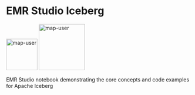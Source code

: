 # EMR Studio Iceberg

<img width="85" alt="map-user" src="https://img.shields.io/badge/views-363-green"> <img width="125" alt="map-user" src="https://img.shields.io/badge/unique visits-154-green">

EMR Studio notebook demonstrating the core concepts and code examples for Apache Iceberg
